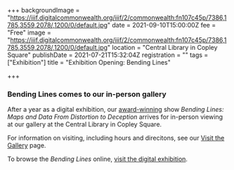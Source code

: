 +++
backgroundImage = "https://iiif.digitalcommonwealth.org/iiif/2/commonwealth:fn107c45p/7386,1785,3559,2078/,1200/0/default.jpg"
date = 2021-09-10T15:00:00Z
fee = "Free"
image = "https://iiif.digitalcommonwealth.org/iiif/2/commonwealth:fn107c45p/7386,1785,3559,2078/,1200/0/default.jpg"
location = "Central Library in Copley Square"
publishDate = 2021-07-21T15:32:04Z
registration = ""
tags = ["Exhibition"]
title = "Exhibition Opening: Bending Lines"

+++
### Bending Lines comes to our in-person gallery

After a year as a digital exhibition, our [award-winning](https://ishmap.wordpress.com/2021/06/11/ishmap-prize-in-map-history-2021/) show _Bending Lines: Maps and Data From Distortion to Deception_ arrives for in-person viewing at our gallery at the Central Library in Copley Square.

For information on visiting, including hours and direcitons, see our [Visit the Gallery](/exhibitions/visit) page.

To browse the _Bending Lines_ online, [visit the digital exhibition](https://leventhalmap.org/digital-exhibitions/bending-lines).